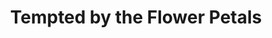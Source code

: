 --- 
title: "Tempted by the Flower Petals"
publishdate: "2019-2-1T16:48:46+02:00"
src: "https://365manga.net/manga/tempted-by-the-flower-petals"
image: "https://data.365manga.net/images/thumbnails/30675-tempted-by-the-flower-petals.jpg"
description: " Tempted by the Flower Petals summary is updating. Come visit Mangakakalot.com sometime to read the latest chapter of Tempted by the Flower Petals. If you have any question about this manga, Please don't hesitate to contact us or translate team. Hope you enjoy it."
---